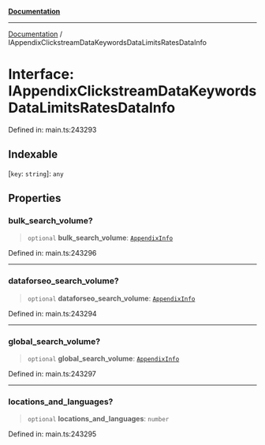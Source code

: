 [**Documentation**](../README.md)

***

[Documentation](../README.md) / IAppendixClickstreamDataKeywordsDataLimitsRatesDataInfo

# Interface: IAppendixClickstreamDataKeywordsDataLimitsRatesDataInfo

Defined in: main.ts:243293

## Indexable

\[`key`: `string`\]: `any`

## Properties

### bulk\_search\_volume?

> `optional` **bulk\_search\_volume**: [`AppendixInfo`](../classes/AppendixInfo.md)

Defined in: main.ts:243296

***

### dataforseo\_search\_volume?

> `optional` **dataforseo\_search\_volume**: [`AppendixInfo`](../classes/AppendixInfo.md)

Defined in: main.ts:243294

***

### global\_search\_volume?

> `optional` **global\_search\_volume**: [`AppendixInfo`](../classes/AppendixInfo.md)

Defined in: main.ts:243297

***

### locations\_and\_languages?

> `optional` **locations\_and\_languages**: `number`

Defined in: main.ts:243295
